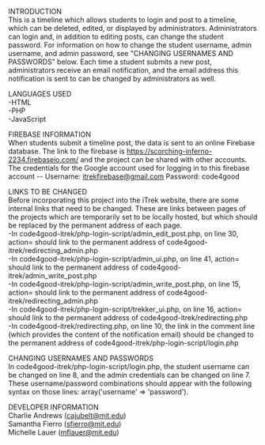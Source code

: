 INTRODUCTION <br />
This is a timeline which allows students to login and post to a timeline, which can be
deleted, edited, or displayed by administrators. Administrators can login and, in addition
to editing posts, can change the student password. For information on how to change the
student username, admin username, and admin password, see "CHANGING USERNAMES AND PASSWORDS"
below. Each time a student submits a new post, administrators receive an email notification,
and the email address this notification is sent to can be changed by administrators as well.

LANGUAGES USED <br />
-HTML <br />
-PHP <br />
-JavaScript

FIREBASE INFORMATION <br />
When students submit a timeline post, the data is sent to an online Firebase database. 
The link to the firebase is https://scorching-inferno-2234.firebaseio.com/ and the project
can be shared with other accounts. 
The credentials for the Google account used for logging in to this firebase account --
Username: itrekfirebase@gmail.com
Password: code4good

LINKS TO BE CHANGED <br />
Before incorporating this project into the iTrek website, there are some internal links that
need to be changed. These are links between pages of the projects which are temporarily set
to be locally hosted, but which should be replaced by the permanent address of each page.<br />
-In code4good-itrek/php-login-script/admin_edit_post.php, on line 30, action= should link to
 the permanent address of code4good-itrek/redirecting_admin.php <br />
-In code4good-itrek/php-login-script/admin_ui.php, on line 41, action= should link to
 the permanent address of code4good-itrek/admin_write_post.php <br />
-In code4good-itrek/php-login-script/admin_write_post.php, on line 15, action= should link to
 the permanent address of code4good-itrek/redirecting_admin.php <br />
-In code4good-itrek/php-login-script/trekker_ui.php, on line 16, action= should link to
 the permanent address of code4good-itrek/redirecting.php <br />
-In code4good-itrek/redirecting.php, on line 10, the link in the comment line (which provides
 the content of the notification email) should be changed to the permanent address of
 code4good-itrek/php-login-script/login.php <br />

CHANGING USERNAMES AND PASSWORDS <br />
In code4good-itrek/php-login-script/login.php, the student username can be changed on line 8, and 
the admin credentials can be changed on line 7. These username/password combinations should appear
with the following syntax on those lines: array('username' => 'password').

DEVELOPER INFORMATION <br />
Charlie Andrews (cajubelt@mit.edu) <br />
Samantha Fierro (sfierro@mit.edu) <br />
Michelle Lauer (mflauer@mit.edu)